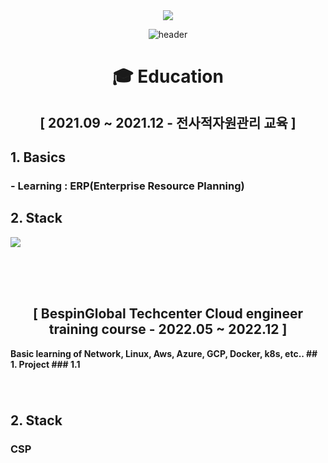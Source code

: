 <div align=center> <a href="mailto:audwls9515@gmail.com"><img src="https://img.shields.io/badge/audwls9515@gmail.com-EA4335?style=for-the-badge&logo=Gmail&logoColor=white"></a>
  
![header](https://capsule-render.vercel.app/api?type=waving&color=A3DCBE&height=250&section=header&text=Myeongjin%20Seo&fontSize=90&animation=fadeIn&fontAlignY=38&desc=%20&descAlignY=62&descAlign=62) </div>
  
<div align=center><h1> 🎓 Education </h1></div>

<div align=center> <h2>[ 2021.09 ~ 2021.12 - 전사적자원관리 교육 ]</h2><b/></div>

## 1. Basics
### - Learning : ERP(Enterprise Resource Planning)
## 2. Stack
<img src="https://img.shields.io/badge/Enterprise resource Planning(ERP)-FF9A00?style=for-the-badge&logo=ERP&logoColor=white">

</br></br></br>

<div align=center> <h2>[ BespinGlobal Techcenter Cloud engineer training course - 2022.05 ~ 2022.12 ]</h2> </div>
Basic learning of Network, Linux, Aws, Azure, GCP, Docker, k8s, etc..
## 1. Project
### 1.1 

###

###

###

###

### 
###

</br>

## 2. Stack
### CSP
